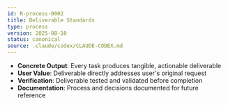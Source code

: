 ```yaml
---
id: R-process-0002
title: Deliverable Standards
type: process
version: 2025-08-10
status: canonical
source: .claude/codex/CLAUDE-CODEX.md
---
```


- **Concrete Output**: Every task produces tangible, actionable deliverable
- **User Value**: Deliverable directly addresses user's original request
- **Verification**: Deliverable tested and validated before completion
- **Documentation**: Process and decisions documented for future reference

